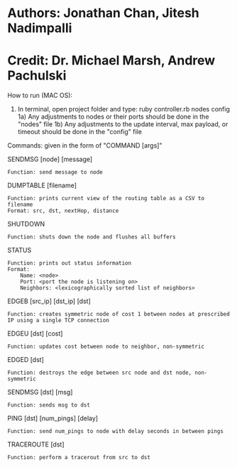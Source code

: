 # Authors: Jonathan Chan, Jitesh Nadimpalli
# Credit: Dr. Michael Marsh, Andrew Pachulski

How to run (MAC OS):
1) In terminal, open project folder and type: ruby controller.rb nodes config
1a) Any adjustments to nodes or their ports should be done in the "nodes" file
1b) Any adjustments to the update interval, max payload, or timeout should be done in the "config" file

Commands: given in the form of "COMMAND [args]"

SENDMSG [node] [message]

    Function: send message to node

DUMPTABLE [filename]

    Function: prints current view of the routing table as a CSV to filename
    Format: src, dst, nextHop, distance
    
SHUTDOWN

    Function: shuts down the node and flushes all buffers
    
STATUS

    Function: prints out status information
    Format:
        Name: <node>
        Port: <port the node is listening on>
        Neighbors: <lexicographically sorted list of neighbors>
        
EDGEB [src_ip] [dst_ip] [dst]

    Function: creates symmetric node of cost 1 between nodes at prescribed IP using a single TCP connection
    
EDGEU [dst] [cost]

    Function: updates cost between node to neighbor, non-symmetric
    
EDGED [dst]

    Function: destroys the edge between src node and dst node, non-symmetric
    
SENDMSG [dst] [msg]

    Function: sends msg to dst
    
PING [dst] [num_pings] [delay]

    Function: send num_pings to node with delay seconds in between pings    
    
TRACEROUTE [dst]

    Function: perform a tracerout from src to dst
